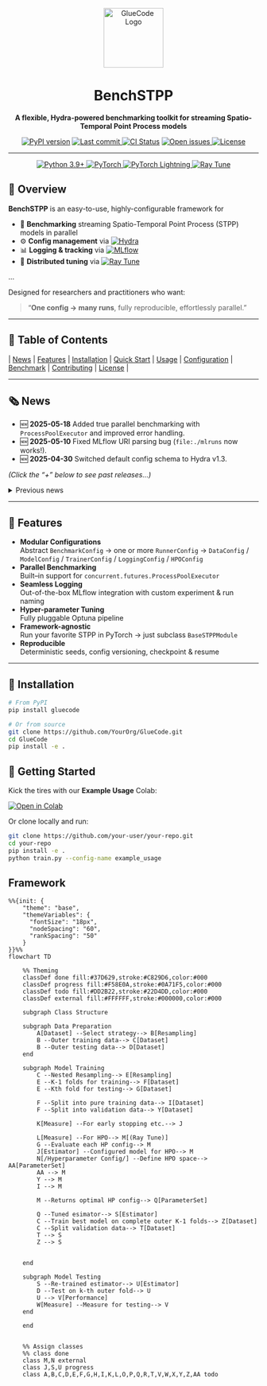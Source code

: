 <p align="center">
  <img src="https://raw.githubusercontent.com/YourOrg/GlueCode/feature/lightning_stppv0.0.1/docs/stpplogo.png" alt="GlueCode Logo" width="120"/>
  <h1 align="center">BenchSTPP</h1>
  <p align="center">
    <strong>A flexible, Hydra-powered benchmarking toolkit for streaming Spatio-Temporal Point Process models</strong>
  </p>

  <!-- Badges -->
  <p align="center">
    <a href="https://pypi.org/project/gluecode/"><img src="https://img.shields.io/pypi/v/gluecode.svg" alt="PyPI version"></a>
      <a href="https://github.com/YahyaAalaila/STPPGC/commits/main">
    <img src="https://img.shields.io/github/last-commit/YahyaAalaila/STPPGC.svg"
         alt="Last commit">
    <a href="https://img.shields.io/github/actions/workflow/status/YourOrg/GlueCode/ci.yml"><img src="https://img.shields.io/github/actions/workflow/status/YourOrg/GlueCode/ci.yml" alt="CI Status"></a>
     <a href="https://github.com/YahyaAalaila/STPPGC/issues">
    <img src="https://img.shields.io/github/issues/YahyaAalaila/STPPGC.svg"
         alt="Open issues">
  </a>
    <a href="https://img.shields.io/badge/license-Apache%202.0-blue.svg"><img src="https://img.shields.io/badge/license-Apache%202.0-blue.svg" alt="License"></a>
  </p>
</p>

---
<p align="center">
  <!-- Python version -->
  <a href="https://www.python.org/doc/versions/">
    <img
      src="https://img.shields.io/badge/python-3.9%2B-blue?logo=python"
      alt="Python 3.9+"/>
  </a>
  <!-- PyTorch -->
  <a href="https://pytorch.org/">
    <img
      src="https://img.shields.io/badge/pytorch-2.2%2B-orange?logo=pytorch"
      alt="PyTorch"/>
  </a>
  <!-- PyTorch Lightning -->
  <a href="https://www.pytorchlightning.ai/">
    <img
      src="https://img.shields.io/badge/lightning-2.2%2B-790ee7?logo=PyTorch-Lightning"
      alt="PyTorch Lightning"/>
  </a>
  <!-- Ray Tune -->
  <a href="https://docs.ray.io/en/latest/tune/index.html">
    <img
      src="https://img.shields.io/badge/ray__tune-2.9%2B-yellow?logo=ray"
      alt="Ray Tune"/>
  </a>
</p>

## 📖 Overview

**BenchSTPP** is an easy-to-use, highly-configurable framework for

- 🔄 **Benchmarking** streaming Spatio-Temporal Point Process (STPP) models in parallel  
- ⚙️ **Config management** via  [![Hydra][hydra-badge]][hydra]  
- 📊 **Logging & tracking** via [![MLflow][mlflow-badge]][mlflow]  
- 🚀 **Distributed tuning** via [![Ray Tune][raytune-badge]][raytune]

...

[hydra]:     https://hydra.cc/  
[mlflow]:    https://mlflow.org/  
[raytune]:   https://docs.ray.io/en/latest/tune/index.html  

[hydra-badge]:   https://img.shields.io/badge/Hydra-1.3-blue?logo=hydra&logoColor=white  
[mlflow-badge]:  https://img.shields.io/badge/MLflow-1.38-orange?logo=mlflow&logoColor=white  
[raytune-badge]: https://img.shields.io/badge/Ray_Tune-2.9-yellow?logo=ray&logoColor=white  



Designed for researchers and practitioners who want:  
> “**One config → many runs**, fully reproducible, effortlessly parallel.”  

---

## 🔗 Table of Contents

| [News](#news) | [Features](#features) | [Installation](#installation) | [Quick Start](#quick-start) | [Usage](#usage) | [Configuration](#configuration) | [Benchmark](#benchmark) | [Contributing](#contributing) | [License](#license) |

---

## 🗞️ News

- 🆕 **2025-05-18** Added true parallel benchmarking with `ProcessPoolExecutor` and improved error handling.  
- 🆕 **2025-05-10** Fixed MLflow URI parsing bug (`file:./mlruns` now works!).  
- 🆕 **2025-04-30** Switched default config schema to Hydra v1.3.  

*(Click the “+” below to see past releases…)*

<details>
<summary>Previous news</summary>

- **2025-03-12** Initial public release: Hydra + MLflow + Optuna + multi-process runner  
- **2025-02-25** Added `RunnerState` checkpointing & resume  
</details>

---

## 🚀 Features

- **Modular Configurations**  
  Abstract `BenchmarkConfig` → one or more `RunnerConfig` → `DataConfig` / `ModelConfig` / `TrainerConfig` / `LoggingConfig` / `HPOConfig`  
- **Parallel Benchmarking**  
  Built–in support for `concurrent.futures.ProcessPoolExecutor`  
- **Seamless Logging**  
  Out-of-the-box MLflow integration with custom experiment & run naming  
- **Hyper-parameter Tuning**  
  Fully pluggable Optuna pipeline  
- **Framework-agnostic**  
  Run your favorite STPP in PyTorch → just subclass `BaseSTPPModule`  
- **Reproducible**  
  Deterministic seeds, config versioning, checkpoint & resume

---

## 💾 Installation

```bash
# From PyPI
pip install gluecode

# Or from source
git clone https://github.com/YourOrg/GlueCode.git
cd GlueCode
pip install -e .
```


## 🚀 Getting Started

Kick the tires with our **Example Usage** Colab:

<p align="left">
  <a href="https://colab.research.google.com/github/your-user/your-repo/blob/main/notebooks/example_usage.ipynb">
    <img src="https://colab.research.google.com/assets/colab-badge.svg"
         alt="Open in Colab"/>
  </a>
</p>

Or clone locally and run:

```bash
git clone https://github.com/your-user/your-repo.git
cd your-repo
pip install -e .
python train.py --config-name example_usage
```

## Framework

```mermaid
%%{init: {
    "theme": "base",
    "themeVariables": {
      "fontSize": "18px",
      "nodeSpacing": "60",
      "rankSpacing": "50"
    }
}}%%
flowchart TD

    %% Theming
    classDef done fill:#37D629,stroke:#C829D6,color:#000
    classDef progress fill:#F58E0A,stroke:#0A71F5,color:#000
    classDef todo fill:#DD2B22,stroke:#22D4DD,color:#000
    classDef external fill:#FFFFFF,stroke:#000000,color:#000

    subgraph Class Structure

    subgraph Data Preparation
        A[Dataset] --Select strategy--> B[Resampling]
        B --Outer training data--> C[Dataset]
        B --Outer testing data--> D[Dataset]
    end

    subgraph Model Training
        C --Nested Resampling--> E[Resampling]
        E --K-1 folds for training--> F[Dataset]
        E --Kth fold for testing--> G[Dataset]

        F --Split into pure training data--> I[Dataset]
        F --Split into validation data--> Y[Dataset]

        K[Measure] --For early stopping etc.--> J

        L[Measure] --For HPO--> M[(Ray Tune)]
        G --Evaluate each HP config--> M
        J[Estimator] --Configured model for HPO--> M
        N[/Hyperparameter Config/] --Define HPO space--> AA[ParameterSet]
        AA --> M
        Y --> M
        I --> M

        M --Returns optimal HP config--> Q[ParameterSet]

        Q --Tuned esimator--> S[Estimator]
        C --Train best model on complete outer K-1 folds--> Z[Dataset]
        C --Split validation data--> T[Dataset]
        T --> S
        Z --> S


    end

    subgraph Model Testing
        S --Re-trained estimator--> U[Estimator]
        D --Test on k-th outer fold--> U
        U --> V[Performance]
        W[Measure] --Measure for testing--> V
    end

    end


    %% Assign classes
    %% class done
    class M,N external
    class J,S,U progress
    class A,B,C,D,E,F,G,H,I,K,L,O,P,Q,R,T,V,W,X,Y,Z,AA todo
```
